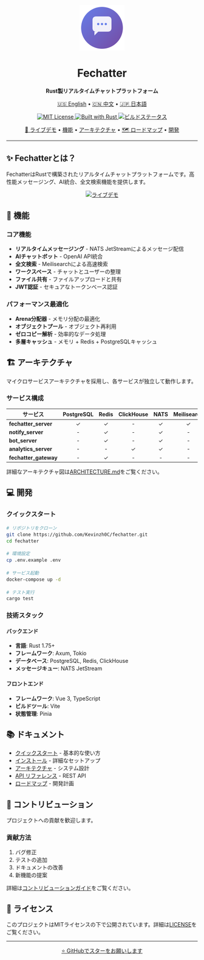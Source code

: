 <div align="center">
  <img src="./assets/logo.svg" alt="Fechatter Logo" width="120" height="120">

<h1>Fechatter</h1>

<p>
    <strong>Rust製リアルタイムチャットプラットフォーム</strong>
  </p>

<p>
    <a href="README.md">🇺🇸 English</a> •
    <a href="README.zh-CN.md">🇨🇳 中文</a> •
    <a href="README.ja.md">🇯🇵 日本語</a>
  </p>

<p>
    <a href="https://github.com/Kevinzh0C/Fechatter/blob/master/LICENSE">
      <img src="https://img.shields.io/badge/license-MIT-blue.svg" alt="MIT License">
    </a>
    <a href="https://www.rust-lang.org/">
      <img src="https://img.shields.io/badge/built%20with-Rust-orange.svg" alt="Built with Rust">
    </a>
    <a href="https://github.com/Kevinzh0C/Fechatter/actions">
      <img src="https://github.com/Kevinzh0C/Fechatter/workflows/build/badge.svg" alt="ビルドステータス">
    </a>
  </p>

  <p>
    <a href="https://fechatter-frontend.vercel.app">🚀 ライブデモ</a> •
    <a href="#-機能">機能</a> •
    <a href="#-アーキテクチャ">アーキテクチャ</a> •
    <a href="./ROADMAP.md">🗺️ ロードマップ</a> •
    <a href="#-開発">開発</a>
  </p>
</div>

---

## ✨ Fechatterとは？

FechatterはRustで構築されたリアルタイムチャットプラットフォームです。高性能メッセージング、AI統合、全文検索機能を提供します。

<div align="center">
  <a href="https://fechatter-frontend.vercel.app" target="_blank">
    <img src="https://img.shields.io/badge/ライブデモ-Fechatterを試す-brightgreen?style=for-the-badge&logo=vercel" alt="ライブデモ">
  </a>
</div>

## 🎯 機能

### コア機能

- **リアルタイムメッセージング** - NATS JetStreamによるメッセージ配信
- **AIチャットボット** - OpenAI API統合
- **全文検索** - Meilisearchによる高速検索
- **ワークスペース** - チャットとユーザーの整理
- **ファイル共有** - ファイルアップロードと共有
- **JWT認証** - セキュアなトークンベース認証

### パフォーマンス最適化

- **Arena分配器** - メモリ分配の最適化
- **オブジェクトプール** - オブジェクト再利用
- **ゼロコピー解析** - 効率的なデータ処理
- **多層キャッシュ** - メモリ + Redis + PostgreSQLキャッシュ

## 🏗️ アーキテクチャ

マイクロサービスアーキテクチャを採用し、各サービスが独立して動作します。

### サービス構成

| サービス                    | PostgreSQL | Redis | ClickHouse | NATS | Meilisearch | OpenAI | S3 |
| --------------------------- | :--------: | :---: | :--------: | :--: | :---------: | :----: | :-: |
| **fechatter_server**  |     ✓     |  ✓  |     -     |  ✓  |     ✓     |   -   | ✓ |
| **notify_server**     |     -     |  ✓  |     -     |  ✓  |      -      |   -   | - |
| **bot_server**        |     -     |  ✓  |     -     |  ✓  |      -      |   ✓   | - |
| **analytics_server**  |     -     |   -   |     ✓     |  ✓  |      -      |   -   | - |
| **fechatter_gateway** |     -     |  ✓  |     -     |  -  |      -      |   -   | - |

詳細なアーキテクチャ図は[ARCHITECTURE.md](./ARCHITECTURE.md)をご覧ください。

## 💻 開発

### クイックスタート

```bash
# リポジトリをクローン
git clone https://github.com/Kevinzh0C/fechatter.git
cd fechatter

# 環境設定
cp .env.example .env

# サービス起動
docker-compose up -d

# テスト実行
cargo test
```

### 技術スタック

#### バックエンド
- **言語**: Rust 1.75+
- **フレームワーク**: Axum, Tokio
- **データベース**: PostgreSQL, Redis, ClickHouse
- **メッセージキュー**: NATS JetStream

#### フロントエンド
- **フレームワーク**: Vue 3, TypeScript
- **ビルドツール**: Vite
- **状態管理**: Pinia

## 📚 ドキュメント

- [クイックスタート](./docs/QUICK_START.md) - 基本的な使い方
- [インストール](./docs/INSTALLATION.md) - 詳細なセットアップ
- [アーキテクチャ](./ARCHITECTURE.md) - システム設計
- [API リファレンス](./fechatter_server/docs/API_REFERENCE.md) - REST API
- [ロードマップ](./ROADMAP.md) - 開発計画

## 🤝 コントリビューション

プロジェクトへの貢献を歓迎します。

### 貢献方法

1. バグ修正
2. テストの追加
3. ドキュメントの改善
4. 新機能の提案

詳細は[コントリビューションガイド](./CONTRIBUTING.md)をご覧ください。

## 📄 ライセンス

このプロジェクトはMITライセンスの下で公開されています。詳細は[LICENSE](./LICENSE)をご覧ください。

---

<div align="center">
  <p>
    <a href="https://github.com/Kevinzh0C/Fechatter">⭐ GitHubでスターをお願いします</a>
  </p>
</div>
